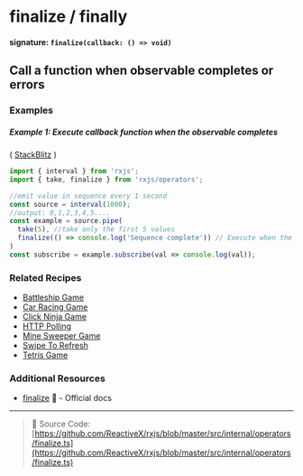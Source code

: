 # finalize / finally

#### signature: `finalize(callback: () => void)`

## Call a function when observable completes or errors

### Examples

##### Example 1: Execute callback function when the observable completes

( [StackBlitz](https://stackblitz.com/edit/typescript-ohddud) )

```js
import { interval } from 'rxjs';
import { take, finalize } from 'rxjs/operators';

//emit value in sequence every 1 second
const source = interval(1000);
//output: 0,1,2,3,4,5....
const example = source.pipe(
  take(5), //take only the first 5 values
  finalize(() => console.log('Sequence complete')) // Execute when the observable completes
)
const subscribe = example.subscribe(val => console.log(val));
```

### Related Recipes

- [Battleship Game](../../recipes/battleship-game.md)
- [Car Racing Game](../../recipes/car-racing-game.md)
- [Click Ninja Game](../../recipes/click-ninja-game.md)
- [HTTP Polling](../../recipes/http-polling.md)
- [Mine Sweeper Game](../../recipes/mine-sweeper-game.md)
- [Swipe To Refresh](/recipes/swipe-to-refresh.md)
- [Tetris Game](../../recipes/tetris-game.md)

### Additional Resources

* [finalize](https://rxjs.dev/api/operators/finalize)
  :newspaper: - Official docs

---

> :file_folder: Source Code:
> [https://github.com/ReactiveX/rxjs/blob/master/src/internal/operators/finalize.ts](https://github.com/ReactiveX/rxjs/blob/master/src/internal/operators/finalize.ts)
